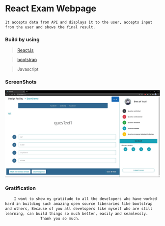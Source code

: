 # React Exam Webpage

    It accepts data from API and displays it to the user, accepts input from the user and shows the final result.

### Build by using

> [ReactJs](https://reactjs.org/)

> [bootstrap](https://getbootstrap.com/)

> Javascript

### ScreenShots

![Frontend Screenshot](./Screenshots/front.jpg)

### Gratification

```
    I want to show my gratitude to all the developers who have worked hard in building such amazing open source liberaries like bootstrap and others, Because of you all developers like myself who are still learning, can build things so much better, easily and seamlessly.
                Thank you so much.
```
